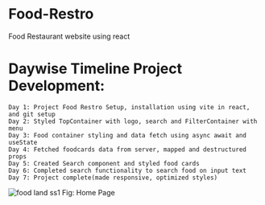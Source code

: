 # Food-Restro
Food Restaurant website using react

# Daywise Timeline Project Development:
    Day 1: Project Food Restro Setup, installation using vite in react, and git setup
    Day 2: Styled TopContainer with logo, search and FilterContainer with menu
    Day 3: Food container styling and data fetch using async await and useState
    Day 4: Fetched foodcards data from server, mapped and destructured props
    Day 5: Created Search component and styled food cards
    Day 6: Completed search functionality to search food on input text
    Day 7: Project complete(made responsive, optimized styles)

![food land ss1](https://github.com/user-attachments/assets/80b0c463-f95b-4ce8-a8c7-a0c7da6ccc4a)
Fig: Home Page
